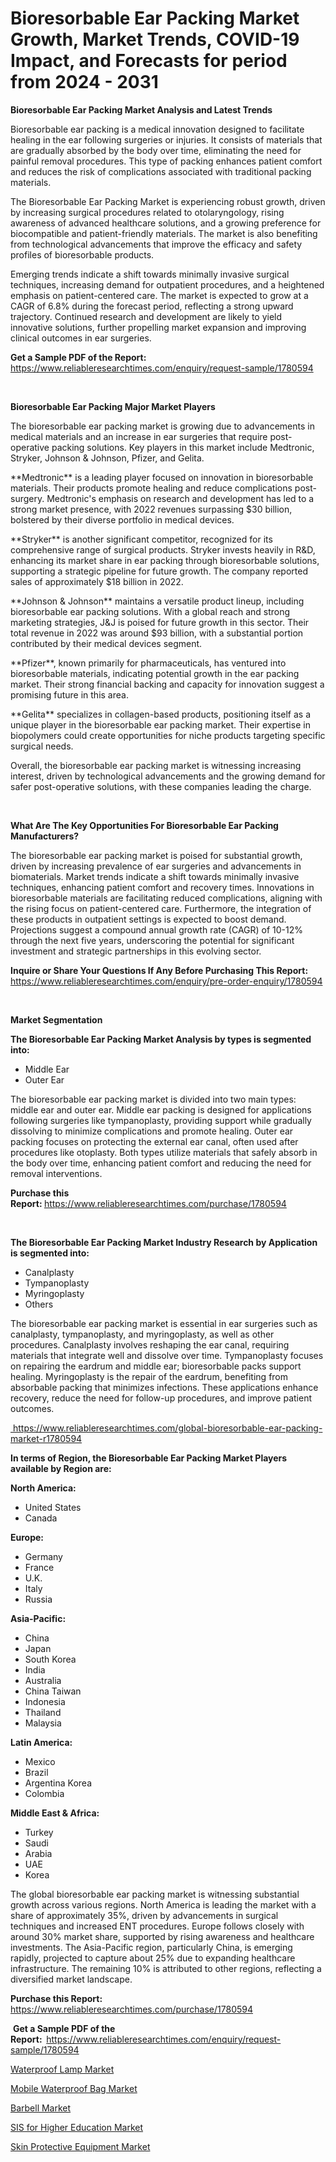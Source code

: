 <p><h1>Bioresorbable Ear Packing Market Growth, Market Trends, COVID-19 Impact, and Forecasts for period from 2024 - 2031</h1></p><p><strong>Bioresorbable Ear Packing Market Analysis and Latest Trends</strong></p>
<p><p>Bioresorbable ear packing is a medical innovation designed to facilitate healing in the ear following surgeries or injuries. It consists of materials that are gradually absorbed by the body over time, eliminating the need for painful removal procedures. This type of packing enhances patient comfort and reduces the risk of complications associated with traditional packing materials.</p><p>The Bioresorbable Ear Packing Market is experiencing robust growth, driven by increasing surgical procedures related to otolaryngology, rising awareness of advanced healthcare solutions, and a growing preference for biocompatible and patient-friendly materials. The market is also benefiting from technological advancements that improve the efficacy and safety profiles of bioresorbable products.</p><p>Emerging trends indicate a shift towards minimally invasive surgical techniques, increasing demand for outpatient procedures, and a heightened emphasis on patient-centered care. The market is expected to grow at a CAGR of 6.8% during the forecast period, reflecting a strong upward trajectory. Continued research and development are likely to yield innovative solutions, further propelling market expansion and improving clinical outcomes in ear surgeries.</p></p>
<p><strong>Get a Sample PDF of the Report:&nbsp;</strong> <a href="https://www.reliableresearchtimes.com/enquiry/request-sample/1780594?utm_campaign=1386&utm_medium=2&utm_source=Github&utm_content=ia&utm_term=09102024&utm_id=bioresorbable-ear-packing">https://www.reliableresearchtimes.com/enquiry/request-sample/1780594</a></p>
<p>&nbsp;</p>
<p><strong>Bioresorbable Ear Packing Major Market Players</strong></p>
<p><p>The bioresorbable ear packing market is growing due to advancements in medical materials and an increase in ear surgeries that require post-operative packing solutions. Key players in this market include Medtronic, Stryker, Johnson & Johnson, Pfizer, and Gelita. </p><p>**Medtronic** is a leading player focused on innovation in bioresorbable materials. Their products promote healing and reduce complications post-surgery. Medtronic's emphasis on research and development has led to a strong market presence, with 2022 revenues surpassing $30 billion, bolstered by their diverse portfolio in medical devices.</p><p>**Stryker** is another significant competitor, recognized for its comprehensive range of surgical products. Stryker invests heavily in R&D, enhancing its market share in ear packing through bioresorbable solutions, supporting a strategic pipeline for future growth. The company reported sales of approximately $18 billion in 2022.</p><p>**Johnson & Johnson** maintains a versatile product lineup, including bioresorbable ear packing solutions. With a global reach and strong marketing strategies, J&J is poised for future growth in this sector. Their total revenue in 2022 was around $93 billion, with a substantial portion contributed by their medical devices segment.</p><p>**Pfizer**, known primarily for pharmaceuticals, has ventured into bioresorbable materials, indicating potential growth in the ear packing market. Their strong financial backing and capacity for innovation suggest a promising future in this area.</p><p>**Gelita** specializes in collagen-based products, positioning itself as a unique player in the bioresorbable ear packing market. Their expertise in biopolymers could create opportunities for niche products targeting specific surgical needs.</p><p>Overall, the bioresorbable ear packing market is witnessing increasing interest, driven by technological advancements and the growing demand for safer post-operative solutions, with these companies leading the charge.</p></p>
<p>&nbsp;</p>
<p><strong>What Are The Key Opportunities For Bioresorbable Ear Packing Manufacturers?</strong></p>
<p><p>The bioresorbable ear packing market is poised for substantial growth, driven by increasing prevalence of ear surgeries and advancements in biomaterials. Market trends indicate a shift towards minimally invasive techniques, enhancing patient comfort and recovery times. Innovations in bioresorbable materials are facilitating reduced complications, aligning with the rising focus on patient-centered care. Furthermore, the integration of these products in outpatient settings is expected to boost demand. Projections suggest a compound annual growth rate (CAGR) of 10-12% through the next five years, underscoring the potential for significant investment and strategic partnerships in this evolving sector.</p></p>
<p><strong>Inquire or Share Your Questions If Any Before Purchasing This Report:</strong> <a href="https://www.reliableresearchtimes.com/enquiry/pre-order-enquiry/1780594?utm_campaign=1386&utm_medium=2&utm_source=Github&utm_content=ia&utm_term=09102024&utm_id=bioresorbable-ear-packing">https://www.reliableresearchtimes.com/enquiry/pre-order-enquiry/1780594</a></p>
<p>&nbsp;</p>
<p><strong>Market Segmentation</strong></p>
<p><strong>The Bioresorbable Ear Packing Market Analysis by types is segmented into:</strong></p>
<p><ul><li>Middle Ear</li><li>Outer Ear</li></ul></p>
<p><p>The bioresorbable ear packing market is divided into two main types: middle ear and outer ear. Middle ear packing is designed for applications following surgeries like tympanoplasty, providing support while gradually dissolving to minimize complications and promote healing. Outer ear packing focuses on protecting the external ear canal, often used after procedures like otoplasty. Both types utilize materials that safely absorb in the body over time, enhancing patient comfort and reducing the need for removal interventions.</p></p>
<p><strong>Purchase this Report:&nbsp;</strong><a href="https://www.reliableresearchtimes.com/purchase/1780594?utm_campaign=1386&utm_medium=2&utm_source=Github&utm_content=ia&utm_term=09102024&utm_id=bioresorbable-ear-packing">https://www.reliableresearchtimes.com/purchase/1780594</a></p>
<p>&nbsp;</p>
<p><strong>The Bioresorbable Ear Packing Market Industry Research by Application is segmented into:</strong></p>
<p><ul><li>Canalplasty</li><li>Tympanoplasty</li><li>Myringoplasty</li><li>Others</li></ul></p>
<p><p>The bioresorbable ear packing market is essential in ear surgeries such as canalplasty, tympanoplasty, and myringoplasty, as well as other procedures. Canalplasty involves reshaping the ear canal, requiring materials that integrate well and dissolve over time. Tympanoplasty focuses on repairing the eardrum and middle ear; bioresorbable packs support healing. Myringoplasty is the repair of the eardrum, benefiting from absorbable packing that minimizes infections. These applications enhance recovery, reduce the need for follow-up procedures, and improve patient outcomes.</p></p>
<p><a href="https://www.reliableresearchtimes.com/global-bioresorbable-ear-packing-market-r1780594?utm_campaign=1386&utm_medium=2&utm_source=Github&utm_content=ia&utm_term=09102024&utm_id=bioresorbable-ear-packing">&nbsp;https://www.reliableresearchtimes.com/global-bioresorbable-ear-packing-market-r1780594</a></p>
<p><strong>In terms of Region, the Bioresorbable Ear Packing Market Players available by Region are:</strong></p>
<p>
    <p> <strong> North America: </strong>
        <ul>
            <li>United States</li>
            <li>Canada</li>
        </ul>
        </p> 
    <p> <strong> Europe: </strong>
        <ul>
            <li>Germany</li>
            <li>France</li>
            <li>U.K.</li>
            <li>Italy</li>
            <li>Russia</li>
        </ul>
        </p> 
    <p> <strong> Asia-Pacific: </strong>
        <ul>
            <li>China</li>
            <li>Japan</li>
            <li>South Korea</li>
            <li>India</li>
            <li>Australia</li>
            <li>China Taiwan</li>
            <li>Indonesia</li>
            <li>Thailand</li>
            <li>Malaysia</li>
        </ul>
        </p> 
    <p> <strong> Latin America: </strong>
        <ul>
            <li>Mexico</li>
            <li>Brazil</li>
            <li>Argentina Korea</li>
            <li>Colombia</li>
        </ul>
        </p> 
    <p> <strong> Middle East & Africa: </strong>
        <ul>
            <li>Turkey</li>
            <li>Saudi</li>
            <li>Arabia</li>
            <li>UAE</li>
            <li>Korea</li>
        </ul>
    </p>
    </p>
<p><p>The global bioresorbable ear packing market is witnessing substantial growth across various regions. North America is leading the market with a share of approximately 35%, driven by advancements in surgical techniques and increased ENT procedures. Europe follows closely with around 30% market share, supported by rising awareness and healthcare investments. The Asia-Pacific region, particularly China, is emerging rapidly, projected to capture about 25% due to expanding healthcare infrastructure. The remaining 10% is attributed to other regions, reflecting a diversified market landscape.</p></p>
<p><strong>Purchase this Report: </strong><a href="https://www.reliableresearchtimes.com/purchase/1780594?utm_campaign=1386&utm_medium=2&utm_source=Github&utm_content=ia&utm_term=09102024&utm_id=bioresorbable-ear-packing">https://www.reliableresearchtimes.com/purchase/1780594</a></p>
<p>&nbsp;<strong>Get a Sample PDF of the Report:&nbsp;&nbsp;</strong><a href="https://www.reliableresearchtimes.com/enquiry/request-sample/1780594?utm_campaign=1386&utm_medium=2&utm_source=Github&utm_content=ia&utm_term=09102024&utm_id=bioresorbable-ear-packing">https://www.reliableresearchtimes.com/enquiry/request-sample/1780594</a></p>
<p><strong></strong></p>
<p><p><a href="https://www.linkedin.com/pulse/global-waterproof-lamp-market-pulse-trends-growth-analysis-fx5ue?utm_campaign=1386&utm_medium=2&utm_source=Github&utm_content=ia&utm_term=09102024&utm_id=bioresorbable-ear-packing">Waterproof Lamp Market</a></p><p><a href="https://www.linkedin.com/pulse/mobile-waterproof-bag-market-size-share-trends-analysis-report-xon8e?utm_campaign=1386&utm_medium=2&utm_source=Github&utm_content=ia&utm_term=09102024&utm_id=bioresorbable-ear-packing">Mobile Waterproof Bag Market</a></p><p><a href="https://www.linkedin.com/pulse/emerging-technologies-reshaping-barbell-market-impact-assessment-fibde?utm_campaign=1386&utm_medium=2&utm_source=Github&utm_content=ia&utm_term=09102024&utm_id=bioresorbable-ear-packing">Barbell Market</a></p><p><a href="https://www.linkedin.com/pulse/sis-higher-education-market-size-share-competitive-landscape-c62ie?utm_campaign=1386&utm_medium=2&utm_source=Github&utm_content=ia&utm_term=09102024&utm_id=bioresorbable-ear-packing">SIS for Higher Education Market</a></p><p><a href="https://www.linkedin.com/pulse/skin-protective-equipment-market-report-product-type-clothinghand-rqffe?utm_campaign=1386&utm_medium=2&utm_source=Github&utm_content=ia&utm_term=09102024&utm_id=bioresorbable-ear-packing">Skin Protective Equipment Market</a></p></p>